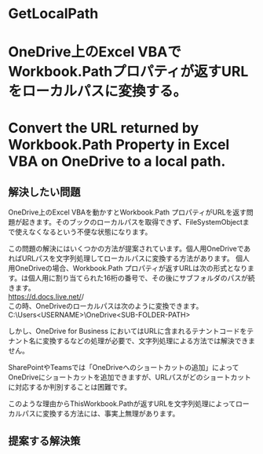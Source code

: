 # GetLocalPath
# OneDrive上のExcel VBAでWorkbook.Pathプロパティが返すURLをローカルパスに変換する。  
# Convert the URL returned by Workbook.Path Property in Excel VBA on OneDrive to a local path.  

## 解決したい問題  
  
OneDrive上のExcel VBAを動かすとWorkbook.Path プロパティがURLを返す問題が起きます。そのブックのローカルパスを取得できず、FileSystemObjectまで使えなくなるという不便な状態になります。  
  
この問題の解決にはいくつかの方法が提案されています。個人用OneDriveであればURLパスを文字列処理してローカルパスに変換する方法があります。
個人用OneDriveの場合、Workbook.Path プロパティが返すURLは次の形式となります。<CID>は個人用に割り当てられた16桁の番号で、その後にサブフォルダのパス<SUB-FOLDER-PATH>が続きます。  
    https://d.docs.live.net/<CID>/<SUB-FOLDER-PATH>  
この時、OneDriveのローカルパスは次のように変換できます。  
    C:\Users\<USERNAME>\OneDrive\<SUB-FOLDER-PATH>  
  
しかし、OneDrive for Business においてはURLに含まれるテナントコードをテナント名に変換するなどの処理が必要で、文字列処理による方法では解決できません。  
  
SharePointやTeamsでは「OneDriveへのショートカットの追加」によってOneDriveにショートカットを追加できますが、URLパスがどのショートカットに対応するか判別することは困難です。  
  
このような理由からThisWorkbook.Pathが返すURLを文字列処理によってローカルパスに変換する方法には、事実上無理があります。

## 提案する解決策  

